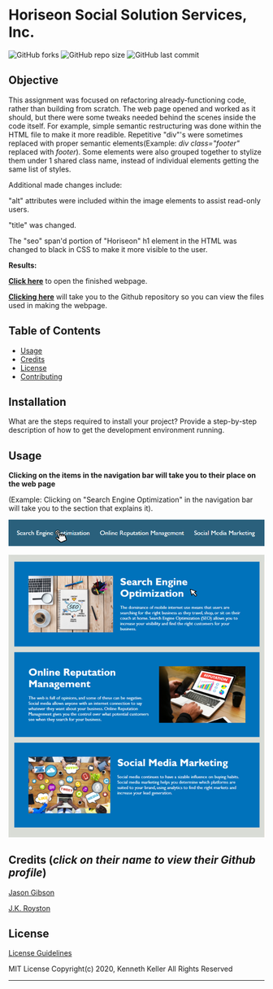 # Horiseon Social Solution Services, Inc.
![GitHub forks](https://img.shields.io/github/forks/kenkanifffromct/kenkanifffromct.github.io?style=social)
![GitHub repo size](https://img.shields.io/github/repo-size/kenkanifffromct/kenkanifffromct.github.io)
![GitHub last commit](https://img.shields.io/github/last-commit/kenkanifffromct/kenkanifffromct.github.io)

## Objective

This assignment was focused on refactoring already-functioning code, rather than building from scratch. The web page opened and worked as it should, but there were some tweaks needed behind the scenes inside the code itself. For example, simple semantic restructuring was done within the HTML file to make it more readible. Repetitive "div"'s were sometimes replaced with proper semantic elements(Example: *div class="footer"* replaced with *footer*). Some elements were also grouped together to stylize them under 1 shared class name, instead of individual elements getting the same list of styles. 

Additional made changes include:

"alt" attributes were included within the image elements to assist read-only users.

"title" was changed.

The "seo" span'd portion of "Horiseon" h1 element in the HTML was changed to black in CSS to make it more visible to the user.


 **Results:**

[**Click here**](https://kenkanifffromct.github.io/) to open the finished webpage.

[**Clicking here**](https://github.com/kenkanifffromct/kenkanifffromct.github.io) will take you to the Github repository so you can view the files used in making the webpage.




## Table of Contents


* [Usage](#usage)
* [Credits](#credits)
* [License](#license)
* [Contributing](#Contributing)


## Installation

What are the steps required to install your project? Provide a step-by-step description of how to get the development environment running.


## Usage 

**Clicking on the items in the navigation bar will take you to their place on the web page**

(Example: Clicking on "Search Engine Optimization" in the navigation bar will take you to the section that explains it).

![Navigation Bar](https://github.com/kenkanifffromct/kenkanifffromct.github.io/blob/main/Kenneth-Code-Refactor/Assets/images/demo%20screenshot%201.png)

![Places on the webpage for items listed in the navigation bar](https://github.com/kenkanifffromct/kenkanifffromct.github.io/blob/main/Kenneth-Code-Refactor/Assets/images/demo%20screenshot%202.png)


## **Credits** (*click on their name to view their Github profile*)


[Jason Gibson](https://github.com/jgibsone4)

[J.K. Royston](https://github.com/jxhnkndl)


## License


[License Guidelines](/License.txt)

MIT License
Copyright(c) 2020, Kenneth Keller
All Rights Reserved

---
